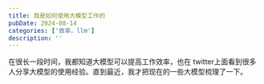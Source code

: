 ```yaml
---
title: 我是如何使用大模型工作的
pubDate: 2024-08-14
categories: ['效率，llm']
description: ''
---
```


在很长一段时间，我都知道大模型可以提高工作效率，也在 twitter上面看到很多人分享大模型的使用经验。直到最近，我才把现在的一些大模型梳理了一下。


